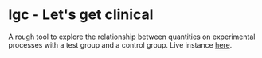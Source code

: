 # lgc - Let's get clinical

A rough tool to explore the relationship between quantities on experimental processes with a test group and a control group. Live instance [here](https://lo.gic.li/lgc).

